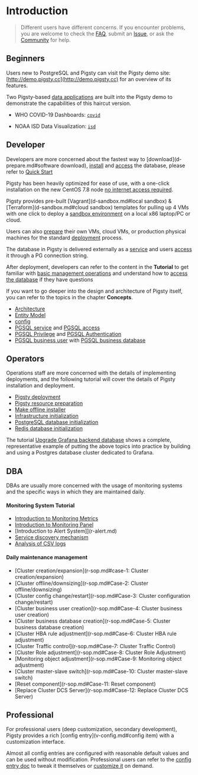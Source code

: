 # Introduction

> Different users have different concerns. If you encounter problems, you are welcome to check the [FAQ](s-faq.md), submit an [Issue](https://github.com/Vonng/pigsty/issues/new), or ask the [Community](community.md) for help.



## Beginners

Users new to PostgreSQL and Pigsty can visit the Pigsty demo site: [http://demo.pigsty.cc](http://demo.pigsty.cc) for an overview of its features.

Two Pigsty-based [data applications](t-application.md) are built into the Pigsty demo to demonstrate the capabilities of this haircut version.

  * WHO COVID-19 Dashboards: [`covid`](http://demo.pigsty.cc/d/covid-overview)

  * NOAA ISD Data Visualization: [`isd`](http://demo.pigsty.cc/d/isd-overview)



## Developer

Developers are more concerned about the fastest way to [download](d-prepare.md#software download), [install](s-install.md) and [access](c-service.md#access) the database, please refer to [Quick Start](s-install.md)

Pigsty has been heavily optimized for ease of use, with a one-click installation on the new CentOS 7.8 node [no internet access required](t-offline.md).

Pigsty provides pre-built [Vagrant](d-sandbox.md#local sandbox) & [Terraform](d-sandbox.md#cloud sandbox) templates for pulling up 4 VMs with one click to deploy a [sandbox environment](d-sandbox.md.md) on a local x86 laptop/PC or cloud.

Users can also [prepare](d-prepare.md) their own VMs, cloud VMs, or production physical machines for the standard [deployment](d-deploy.md) process.

The database in Pigsty is delivered externally as a [service](c-service.md) and users [access](c-service.md#access) it through a PG connection string.

After deployment, developers can refer to the content in the **Tutorial** to get familiar with [basic management operations](r-sop.md) and understand how to [access the database](c-service.md#access) if they have questions

If you want to go deeper into the design and architecture of Pigsty itself, you can refer to the topics in the chapter **Concepts**.

   * [Architecture](c-arch.md)
   * [Entity Model](c-entity.md)
   * [config](v-config.md)
   * [PGSQL service](c-service.md#service) and [PGSQL access](c-service.md#access)
   * [PGSQL Privilege](c-privilege.md#privilege) and [PGSQL Authentication](c-privilege.md#authentication)
   * [PGSQL business user](c-pgdbuser.md#user) with [PGSQL business database](c-pgdbuser.md#database)



## Operators

Operations staff are more concerned with the details of implementing deployments, and the following tutorial will cover the details of Pigsty installation and deployment.

   * [Pigsty deployment](d-deploy.md)
   * [Pigsty resource preparation](d-prepare.md)
   * [Make offline installer](t-offline.md)
   * [Infrastructure initialization](p-infra.md)
   * [PostgreSQL database initialization](p-pgsql.md)
   * [Redis database initialization](p-redis.md)

The tutorial [Upgrade Grafana backend database](t-grafana-upgrade.md) shows a complete, representative example of putting the above topics into practice by building and using a Postgres database cluster dedicated to Grafana.



## DBA

DBAs are usually more concerned with the usage of monitoring systems and the specific ways in which they are maintained daily.

#### Monitoring System Tutorial

- [Introduction to Monitoring Metrics](m-metric.md)
- [Introduction to Monitoring Panel](m-dashboard.md)
- [Introduction to Alert System]](r-alert.md)
- [Service discovery mechanism](m-discovery.md)
- [Analysis of CSV logs](t-application.md#PGLOG)


#### Daily maintenance management

- [Cluster creation/expansion](r-sop.md#case-1: Cluster creation/expansion)
- [Cluster offline/downsizing](r-sop.md#Case-2: Cluster offline/downsizing)
- [Cluster config change/restart](r-sop.md#Case-3: Cluster configuration change/restart)
- [Cluster business user creation](r-sop.md#Case-4: Cluster business user creation)
- [Cluster business database creation](r-sop.md#Case-5: Cluster business database creation)
- [Cluster HBA rule adjustment](r-sop.md#Case-6: Cluster HBA rule adjustment)
- [Cluster Traffic control](r-sop.md#Case-7: Cluster Traffic Control)
- [Cluster Role adjustment](r-sop.md#Case-8: Cluster Role Adjustment)
- [Monitoring object adjustment](r-sop.md#Case-9: Monitoring object adjustment)
- [Cluster master-slave switch](r-sop.md#Case-10: Cluster master-slave switch)
- [Reset component](r-sop.md#Case-11: Reset component)
- [Replace Cluster DCS Server](r-sop.md#Case-12: Replace Cluster DCS Server)



## Professional

For professional users (deep customization, secondary development), Pigsty provides a rich [config entry](v-config.md#config item) with a customization interface.

Almost all config entries are configured with reasonable default values and can be used without modification. Professional users can refer to the [config entry doc](v-config.md) to tweak it themselves or [customize it](v-pgsql-customize.md) on demand.

